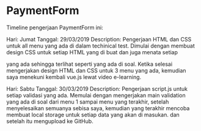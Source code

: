 # PaymentForm

Timeline pengerjaan PaymentForm ini:

Hari: Jumat
Tanggal: 29/03/2019
Description: Pengerjaan HTML dan CSS untuk all menu yang ada di dalam techinical test. Dimulai dengan membuat design CSS untuk setiap HTML yang di buat dan juga menata setiap <div> yang ada sehingga terlihat seperti yang ada di soal. Ketika selesai mengerjakan design HTML dan CSS untuk 3 menu yang ada, kemudian saya menekuni kembali vue.js lewat video e-learning.

Hari: Sabtu
Tanggal: 30/03/2019
Description: Pengerjaan script.js untuk setiap validasi yang ada. Memulai dengan mengerjakan main validation yang ada di soal dari menu 1 sampai menu yang terakhir, setelah menyelesaikan semuanya sebisa saya, kemudian yang terakhir mencoba membuat local storage untuk setiap data yang akan di masukan. dan setelah itu mengupload ke GitHub.

